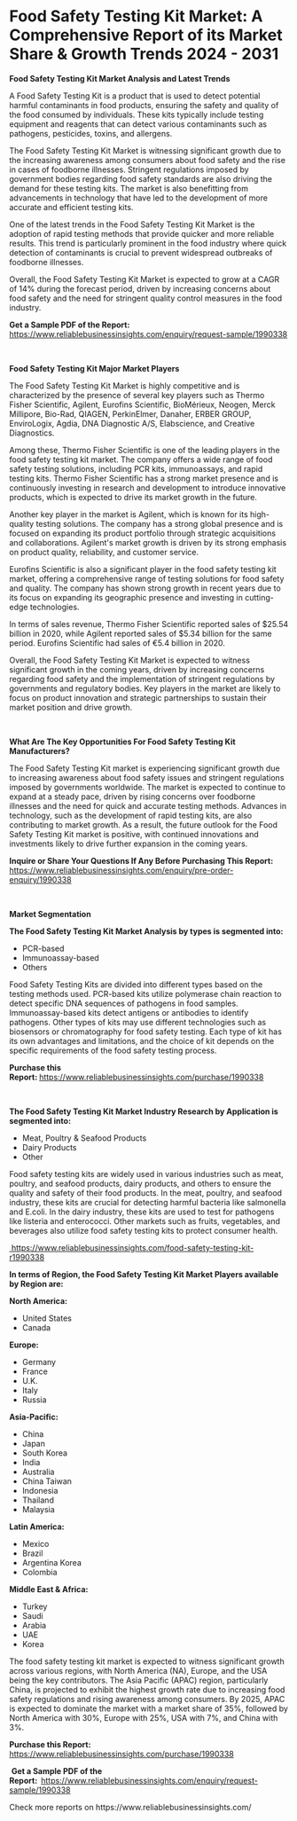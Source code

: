 <p><h1>Food Safety Testing Kit Market: A Comprehensive Report of its Market Share & Growth Trends 2024 - 2031</h1></p><p><strong>Food Safety Testing Kit Market Analysis and Latest Trends</strong></p>
<p><p>A Food Safety Testing Kit is a product that is used to detect potential harmful contaminants in food products, ensuring the safety and quality of the food consumed by individuals. These kits typically include testing equipment and reagents that can detect various contaminants such as pathogens, pesticides, toxins, and allergens.</p><p>The Food Safety Testing Kit Market is witnessing significant growth due to the increasing awareness among consumers about food safety and the rise in cases of foodborne illnesses. Stringent regulations imposed by government bodies regarding food safety standards are also driving the demand for these testing kits. The market is also benefitting from advancements in technology that have led to the development of more accurate and efficient testing kits.</p><p>One of the latest trends in the Food Safety Testing Kit Market is the adoption of rapid testing methods that provide quicker and more reliable results. This trend is particularly prominent in the food industry where quick detection of contaminants is crucial to prevent widespread outbreaks of foodborne illnesses.</p><p>Overall, the Food Safety Testing Kit Market is expected to grow at a CAGR of 14% during the forecast period, driven by increasing concerns about food safety and the need for stringent quality control measures in the food industry.</p></p>
<p><strong>Get a Sample PDF of the Report:&nbsp;</strong> <a href="https://www.reliablebusinessinsights.com/enquiry/request-sample/1990338">https://www.reliablebusinessinsights.com/enquiry/request-sample/1990338</a></p>
<p>&nbsp;</p>
<p><strong>Food Safety Testing Kit Major Market Players</strong></p>
<p><p>The Food Safety Testing Kit Market is highly competitive and is characterized by the presence of several key players such as Thermo Fisher Scientific, Agilent, Eurofins Scientific, BioMérieux, Neogen, Merck Millipore, Bio-Rad, QIAGEN, PerkinElmer, Danaher, ERBER GROUP, EnviroLogix, Agdia, DNA Diagnostic A/S, Elabscience, and Creative Diagnostics.</p><p>Among these, Thermo Fisher Scientific is one of the leading players in the food safety testing kit market. The company offers a wide range of food safety testing solutions, including PCR kits, immunoassays, and rapid testing kits. Thermo Fisher Scientific has a strong market presence and is continuously investing in research and development to introduce innovative products, which is expected to drive its market growth in the future.</p><p>Another key player in the market is Agilent, which is known for its high-quality testing solutions. The company has a strong global presence and is focused on expanding its product portfolio through strategic acquisitions and collaborations. Agilent's market growth is driven by its strong emphasis on product quality, reliability, and customer service.</p><p>Eurofins Scientific is also a significant player in the food safety testing kit market, offering a comprehensive range of testing solutions for food safety and quality. The company has shown strong growth in recent years due to its focus on expanding its geographic presence and investing in cutting-edge technologies.</p><p>In terms of sales revenue, Thermo Fisher Scientific reported sales of $25.54 billion in 2020, while Agilent reported sales of $5.34 billion for the same period. Eurofins Scientific had sales of €5.4 billion in 2020.</p><p>Overall, the Food Safety Testing Kit Market is expected to witness significant growth in the coming years, driven by increasing concerns regarding food safety and the implementation of stringent regulations by governments and regulatory bodies. Key players in the market are likely to focus on product innovation and strategic partnerships to sustain their market position and drive growth.</p></p>
<p>&nbsp;</p>
<p><strong>What Are The Key Opportunities For Food Safety Testing Kit Manufacturers?</strong></p>
<p><p>The Food Safety Testing Kit market is experiencing significant growth due to increasing awareness about food safety issues and stringent regulations imposed by governments worldwide. The market is expected to continue to expand at a steady pace, driven by rising concerns over foodborne illnesses and the need for quick and accurate testing methods. Advances in technology, such as the development of rapid testing kits, are also contributing to market growth. As a result, the future outlook for the Food Safety Testing Kit market is positive, with continued innovations and investments likely to drive further expansion in the coming years.</p></p>
<p><strong>Inquire or Share Your Questions If Any Before Purchasing This Report:</strong> <a href="https://www.reliablebusinessinsights.com/enquiry/pre-order-enquiry/1990338">https://www.reliablebusinessinsights.com/enquiry/pre-order-enquiry/1990338</a></p>
<p>&nbsp;</p>
<p><strong>Market Segmentation</strong></p>
<p><strong>The Food Safety Testing Kit Market Analysis by types is segmented into:</strong></p>
<p><ul><li>PCR-based</li><li>Immunoassay-based</li><li>Others</li></ul></p>
<p><p>Food Safety Testing Kits are divided into different types based on the testing methods used. PCR-based kits utilize polymerase chain reaction to detect specific DNA sequences of pathogens in food samples. Immunoassay-based kits detect antigens or antibodies to identify pathogens. Other types of kits may use different technologies such as biosensors or chromatography for food safety testing. Each type of kit has its own advantages and limitations, and the choice of kit depends on the specific requirements of the food safety testing process.</p></p>
<p><strong>Purchase this Report:&nbsp;</strong><a href="https://www.reliablebusinessinsights.com/purchase/1990338">https://www.reliablebusinessinsights.com/purchase/1990338</a></p>
<p>&nbsp;</p>
<p><strong>The Food Safety Testing Kit Market Industry Research by Application is segmented into:</strong></p>
<p><ul><li>Meat, Poultry & Seafood Products</li><li>Dairy Products</li><li>Other</li></ul></p>
<p><p>Food safety testing kits are widely used in various industries such as meat, poultry, and seafood products, dairy products, and others to ensure the quality and safety of their food products. In the meat, poultry, and seafood industry, these kits are crucial for detecting harmful bacteria like salmonella and E.coli. In the dairy industry, these kits are used to test for pathogens like listeria and enterococci. Other markets such as fruits, vegetables, and beverages also utilize food safety testing kits to protect consumer health.</p></p>
<p><a href="https://www.reliablebusinessinsights.com/food-safety-testing-kit-r1990338">&nbsp;https://www.reliablebusinessinsights.com/food-safety-testing-kit-r1990338</a></p>
<p><strong>In terms of Region, the Food Safety Testing Kit Market Players available by Region are:</strong></p>
<p>
    <p> <strong> North America: </strong>
        <ul>
            <li>United States</li>
            <li>Canada</li>
        </ul>
        </p> 
    <p> <strong> Europe: </strong>
        <ul>
            <li>Germany</li>
            <li>France</li>
            <li>U.K.</li>
            <li>Italy</li>
            <li>Russia</li>
        </ul>
        </p> 
    <p> <strong> Asia-Pacific: </strong>
        <ul>
            <li>China</li>
            <li>Japan</li>
            <li>South Korea</li>
            <li>India</li>
            <li>Australia</li>
            <li>China Taiwan</li>
            <li>Indonesia</li>
            <li>Thailand</li>
            <li>Malaysia</li>
        </ul>
        </p> 
    <p> <strong> Latin America: </strong>
        <ul>
            <li>Mexico</li>
            <li>Brazil</li>
            <li>Argentina Korea</li>
            <li>Colombia</li>
        </ul>
        </p> 
    <p> <strong> Middle East & Africa: </strong>
        <ul>
            <li>Turkey</li>
            <li>Saudi</li>
            <li>Arabia</li>
            <li>UAE</li>
            <li>Korea</li>
        </ul>
    </p>
    </p>
<p><p>The food safety testing kit market is expected to witness significant growth across various regions, with North America (NA), Europe, and the USA being the key contributors. The Asia Pacific (APAC) region, particularly China, is projected to exhibit the highest growth rate due to increasing food safety regulations and rising awareness among consumers. By 2025, APAC is expected to dominate the market with a market share of 35%, followed by North America with 30%, Europe with 25%, USA with 7%, and China with 3%.</p></p>
<p><strong>Purchase this Report: </strong><a href="https://www.reliablebusinessinsights.com/purchase/1990338">https://www.reliablebusinessinsights.com/purchase/1990338</a></p>
<p>&nbsp;<strong>Get a Sample PDF of the Report:&nbsp;&nbsp;</strong><a href="https://www.reliablebusinessinsights.com/enquiry/request-sample/1990338">https://www.reliablebusinessinsights.com/enquiry/request-sample/1990338</a></p>
<p><strong></strong></p>
<p>Check more reports on https://www.reliablebusinessinsights.com/</p>